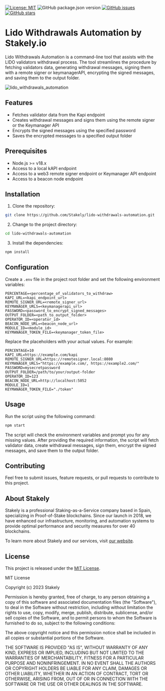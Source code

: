 [![License: MIT](https://img.shields.io/badge/License-MIT-yellow.svg)](https://opensource.org/licenses/MIT)
![GitHub package.json version](https://img.shields.io/github/package-json/v/Stakely/lido-withdrawals-automation)
[![GitHub issues](https://img.shields.io/github/issues/Stakely/lido-withdrawals-automation.svg)](https://github.com/Stakely/lido-withdrawals-automation/issues)
[![GitHub stars](https://img.shields.io/github/stars/Stakely/lido-withdrawals-automation.svg)](https://github.com/Stakely/lido-withdrawals-automation/stargazers)

# Lido Withdrawals Automation by Stakely.io

Lido Withdrawals Automation is a command-line tool that assists with the LIDO validators withdrawal process. The tool streamlines the procedure by fetching validators data, generating withdrawal messages, signing them with a remote signer or keymanagerAPI, encrypting the signed messages, and saving them to the output folder.

![lido_withdrawals_automation](https://user-images.githubusercontent.com/8404210/231833396-3897fa1a-1669-4652-8469-c4bf0b5a811a.png)

## Features

- Fetches validator data from the Kapi endpoint
- Creates withdrawal messages and signs them using the remote signer or the Keymanager API
- Encrypts the signed messages using the specified password
- Saves the encrypted messages to a specified output folder

## Prerequisites

- Node.js >= v18.x
- Access to a local kAPI endpoint
- Access to a web3 remote signer endpoint or Keymanager API endpoint
- Access to a beacon node endpoint

## Installation

1. Clone the repository:

```bash
git clone https://github.com/Stakely/lido-withdrawals-automation.git
```

2. Change to the project directory:

```bash
cd lido-withdrawals-automation
```

3. Install the dependencies:

```bash
npm install
```

## Configuration

Create a `.env` file in the project root folder and set the following environment variables:

```
PERCENTAGE=<percentage_of_validators_to_withdraw>
KAPI_URL=<kapi_endpoint_url>
REMOTE_SIGNER_URL=<remote_signer_url>
KEYMANAGER_URLS=<keymanagerapi_url>
PASSWORD=<password_to_encrypt_signed_messages>
OUTPUT_FOLDER=<path_to_output_folder>
OPERATOR_ID=<operator_id>
BEACON_NODE_URL=<beacon_node_url>
MODULE_ID=<module_id>
KEYMANAGER_TOKEN_FILE=<keymanager_token_file>
```

Replace the placeholders with your actual values. For example:

```
PERCENTAGE=10
KAPI_URL=https://example.com/kapi
REMOTE_SIGNER_URL=https://remotesigner.local:8080
KEYMANAGER_URLS="https://example.com/, https://example2.com/"
PASSWORD=mysecretpassword
OUTPUT_FOLDER=/path/to/your/output-folder
OPERATOR_ID=123
BEACON_NODE_URL=http://localhost:5052
MODULE_ID=1
KEYMANAGER_TOKEN_FILE="./token"
```

## Usage

Run the script using the following command:

```bash
npm start
```

The script will check the environment variables and prompt you for any missing values. After providing the required information, the script will fetch validator data, create withdrawal messages, sign them, encrypt the signed messages, and save them to the output folder.

## Contributing

Feel free to submit issues, feature requests, or pull requests to contribute to this project.

## About Stakely

Stakely is a professional Staking-as-a-Service company based in Spain, specializing in Proof-of-Stake blockchains. Since our launch in 2018, we have enhanced our infrastructure, monitoring, and automation systems to provide optimal performance and security measures for over 40 blockchains.

To learn more about Stakely and our services, visit [our website](https://stakely.io).

## License

This project is released under the [MIT License](https://opensource.org/licenses/MIT).

MIT License

Copyright (c) 2023 Stakely

Permission is hereby granted, free of charge, to any person obtaining a copy
of this software and associated documentation files (the "Software"), to deal
in the Software without restriction, including without limitation the rights
to use, copy, modify, merge, publish, distribute, sublicense, and/or sell
copies of the Software, and to permit persons to whom the Software is
furnished to do so, subject to the following conditions:

The above copyright notice and this permission notice shall be included in all
copies or substantial portions of the Software.

THE SOFTWARE IS PROVIDED "AS IS", WITHOUT WARRANTY OF ANY KIND, EXPRESS OR
IMPLIED, INCLUDING BUT NOT LIMITED TO THE WARRANTIES OF MERCHANTABILITY,
FITNESS FOR A PARTICULAR PURPOSE AND NONINFRINGEMENT. IN NO EVENT SHALL THE
AUTHORS OR COPYRIGHT HOLDERS BE LIABLE FOR ANY CLAIM, DAMAGES OR OTHER
LIABILITY, WHETHER IN AN ACTION OF CONTRACT, TORT OR OTHERWISE, ARISING FROM,
OUT OF OR IN CONNECTION WITH THE SOFTWARE OR THE USE OR OTHER DEALINGS IN THE
SOFTWARE.
